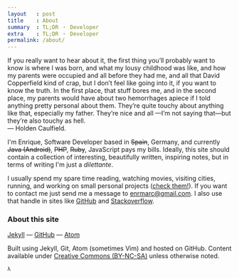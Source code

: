```yaml
---
layout   : post
title    : About
summary  : TL;DR ・ Developer
extra    : TL;DR ・ Developer
permalink: /about/
---
```


>
  If you really want to hear about it, the first thing you’ll
  probably want to know is where I was born, and what my lousy
  childhood was like, and how my parents were occupied and all
  before they had me, and all that David Copperfield kind of crap,
  but I don’t feel like going into it, if you want to know the
  truth. In the first place, that stuff bores me, and in the
  second place, my parents would have about two hemorrhages
  apiece if I told anything pretty personal about them. They’re
  quite touchy about anything like that, especially my father.
  They’re nice and all —I’m not saying that—but they’re also touchy as hell.
  <br>
  &mdash;&nbsp;Holden Caulfield.

I'm Enrique, Software Developer based in <strike>Spain</strike>, Germany,
and currently <strike>Java (Android)</strike>, <strike>PHP</strike>, <strike>Ruby</strike>,
JavaScript pays my bills.
Ideally, this site should contain a collection of interesting,
beautifully written, inspiring notes, but in terms of writing I'm
just a <em>dilettante</em>.

I usually spend my spare time reading, watching movies, visiting cities,
running, and working on small personal projects ([check them!](/projects)).
If you want to contact me just send me a message to
[enrmarc@gmail.com](mailto:enrmarc@gmail.com). I also use that handle in sites like
[GitHub](http://github.com/enrmarc)
and [Stackoverflow](http://stackoverflow.com/users/434171/enrique-marcos?tab=profile).

### About this site

[Jekyll](http://jekyllrb.com/) &mdash;
[GitHub](http://github.com/) &mdash;
[Atom](https://atom.io)

Built using Jekyll, Git, Atom (sometimes Vim) and hosted on GitHub.
Content available under [Creative Commons (BY-NC-SA)](http://creativecommons.org/licenses/by-nc-sa/4.0/)
unless otherwise noted.

<small>&lambda;</small>